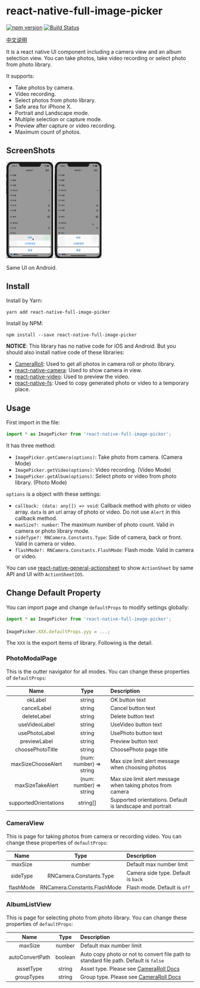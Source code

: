 # react-native-full-image-picker

[![npm version](https://img.shields.io/npm/v/react-native-full-image-picker.svg?style=flat)](https://www.npmjs.com/package/react-native-full-image-picker)
[![Build Status](https://travis-ci.org/gaoxiaosong/react-native-full-image-picker.svg?branch=master)](https://travis-ci.org/gaoxiaosong/react-native-full-image-picker)

[中文说明](https://www.jianshu.com/p/4f7296753013)

It is a react native UI component including a camera view and an album selection view. You can take photos, take video recording or select photo from photo library.

It supports:

* Take photos by camera.
* Video recording.
* Select photos from photo library.
* Safe area for iPhone X.
* Portrait and Landscape mode.
* Multiple selection or capture mode.
* Preview after capture or video recording.
* Maximum count of photos.

## ScreenShots

<p float="left">

<img src="/resource/camera.gif" width="25%">

<img src="/resource/album.gif" width="25%">

</p>

Same UI on Android.

## Install

Install by Yarn:

```shell
yarn add react-native-full-image-picker
```

Install by NPM:

```shell
npm install --save react-native-full-image-picker
```

**NOTICE**: This library has no native code for iOS and Android. But you should also install native code of these libraries:

* [CameraRoll](https://facebook.github.io/react-native/docs/cameraroll): Used to get all photos in camera roll or photo library.
* [react-native-camera](https://github.com/react-native-community/react-native-camera): Used to show camera in view.
* [react-native-video](https://github.com/react-native-community/react-native-video): Used to preview the video.
* [react-native-fs](https://github.com/itinance/react-native-fs): Used to copy generated photo or video to a temporary place.

## Usage

First import in the file:

```jsx
import * as ImagePicker from 'react-native-full-image-picker';
```

It has three method:

* `ImagePicker.getCamera(options)`: Take photo from camera. (Camera Mode)
* `ImagePicker.getVideo(options)`: Video recording. (Video Mode)
* `ImagePicker.getAlbum(options)`: Select photo or video from photo library. (Photo Mode)

`options` is a object with these settings:

* `callback: (data: any[]) => void`: Callback method with photo or video array. `data` is an uri array of photo or video. Do not use `Alert` in this callback method.
* `maxSize?: number`: The maximum number of photo count. Valid in camera or photo library mode.
* `sideType?: RNCamera.Constants.Type`: Side of camera, back or front. Valid in camera or video.
* `flashMode?: RNCamera.Constants.FlashMode`: Flash mode. Valid in camera or video.

You can use [react-native-general-actionsheet](https://github.com/gaoxiaosong/react-native-general-actionsheet) to show `ActionSheet` by same API and UI with `ActionSheetIOS`.

## Change Default Property

You can import page and change `defaultProps` to modify settings globally:

```jsx
import * as ImagePicker from 'react-native-full-image-picker';

ImagePicker.XXX.defaultProps.yyy = ...;
```

The `XXX` is the export items of library. Following is the detail.

### PhotoModalPage

This is the outter navigator for all modes. You can change these properties of `defaultProps`:

| Name | Type | Description |
| :-: | :-: | :- |
| okLabel | string | OK button text |
| cancelLabel | string | Cancel button text |
| deleteLabel | string | Delete button text
| useVideoLabel | string | UseVideo button text |
| usePhotoLabel | string | UsePhoto button text |
| previewLabel | string | Preview button text |
| choosePhotoTitle | string | ChoosePhoto page title |
| maxSizeChooseAlert | (num: number) => string | Max size limit alert message when choosing photos |
| maxSizeTakeAlert | (num: number) => string | Max size limit alert message when taking photos from camera |
| supportedOrientations | string[] | Supported orientations. Default is landscape and portrait |

### CameraView

This is page for taking photos from camera or recording video. You can change these properties of `defaultProps`:

| Name | Type | Description |
| :-: | :-: | :- |
| maxSize | number | Default max number limit |
| sideType | RNCamera.Constants.Type | Camera side type. Default is `back` |
| flashMode | RNCamera.Constants.FlashMode | Flash mode. Default is `off` |

### AlbumListView

This is page for selecting photo from photo library. You can change these properties of `defaultProps`:

| Name | Type | Description |
| :-: | :-: | :- |
| maxSize | number | Default max number limit |
| autoConvertPath | boolean | Auto copy photo or not to convert file path to standard file path. Default is `false` |
| assetType | string | Asset type. Please see [CameraRoll Docs](https://facebook.github.io/react-native/docs/cameraroll) |
| groupTypes | string | Group type. Please see [CameraRoll Docs](https://facebook.github.io/react-native/docs/cameraroll) |